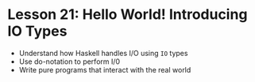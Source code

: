 # Lesson 21: Hello World! Introducing IO Types

- Understand how Haskell handles I/O using `IO` types
- Use do-notation to perform I/0
- Write pure programs that interact with the real world